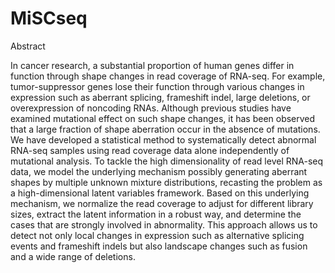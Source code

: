 


# MiSCseq

Abstract

In cancer research, a substantial proportion of human genes differ in function through shape changes in read coverage of RNA-seq. For example, tumor-suppressor genes lose their function through various changes in expression such as aberrant splicing, frameshift indel, large deletions, or overexpression of noncoding RNAs. Although previous studies have examined mutational effect on such shape changes, it has been observed that a large fraction of shape aberration occur in the absence of mutations. We have developed a statistical method to systematically detect abnormal RNA-seq samples using read coverage data alone independently of mutational analysis. To tackle the high dimensionality of read level RNA-seq data, we model the underlying mechanism possibly generating aberrant shapes by multiple unknown mixture distributions, recasting the problem as a high-dimensional latent variables framework. Based on this underlying mechanism, we normalize the read coverage to adjust for different library sizes, extract the latent information in a robust way, and determine the cases that are strongly involved in abnormality. This approach allows us to detect not only local changes in expression such as alternative splicing events and frameshift indels but also landscape changes such as fusion and a wide range of deletions. 


